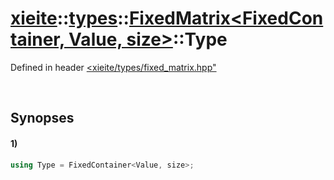 # [xieite](../../../../../xieite.md)\:\:[types](../../../../../types.md)\:\:[FixedMatrix<FixedContainer, Value, size>](../../../fixed_matrix.md)\:\:Type
Defined in header [<xieite/types/fixed_matrix.hpp"](../../../../../../include/xieite/types/fixed_matrix.hpp)

&nbsp;

## Synopses
#### 1)
```cpp
using Type = FixedContainer<Value, size>;
```
